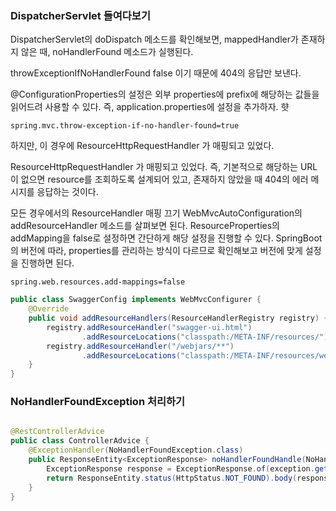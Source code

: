 ### DispatcherServlet 들여다보기

DispatcherServlet의 doDispatch 메소드를 확인해보면, 
mappedHandler가 존재하지 않은 때, noHandlerFound 메소드가 실행된다.


throwExceptionIfNoHandlerFound false 이기 때문에 404의 응답만 보낸다.

@ConfigurationProperties의 설정은 외부 properties에 prefix에 해당하는 값들을 읽어드려 사용할 수 있다. 
즉, application.properties에 설정을 추가하자.
햣

```spring.mvc.throw-exception-if-no-handler-found=true```



하지만, 이 경우에 ResourceHttpRequestHandler 가 매핑되고 있었다.

ResourceHttpRequestHandler 가 매핑되고 있었다. 즉, 기본적으로 해당하는 URL이 없으면 resource를 조회하도록 설계되어 있고, 존재하지 않았을 때 404의 에러 메시지를 응답하는 것이다.

모든 경우에서의 ResourceHandler 매핑 끄기
WebMvcAutoConfiguration의 addResourceHandler 메소드를 살펴보면 된다. ResourceProperties의 addMapping을 false로 설정하면 간단하게 해당 설정을 진행할 수 있다. SpringBoot의 버전에 따라, properties를 관리하는 방식이 다르므로 확인해보고 버전에 맞게 설정을 진행하면 된다.

```spring.web.resources.add-mappings=false```




```java
public class SwaggerConfig implements WebMvcConfigurer {
    @Override
    public void addResourceHandlers(ResourceHandlerRegistry registry) {
        registry.addResourceHandler("swagger-ui.html")
                .addResourceLocations("classpath:/META-INF/resources/");
        registry.addResourceHandler("/webjars/**")
                .addResourceLocations("classpath:/META-INF/resources/webjars/");
    }
}
```


### NoHandlerFoundException 처리하기

```java

@RestControllerAdvice
public class ControllerAdvice {
    @ExceptionHandler(NoHandlerFoundException.class)
    public ResponseEntity<ExceptionResponse> noHandlerFoundHandle(NoHandlerFoundException exception) {
        ExceptionResponse response = ExceptionResponse.of(exception.getMessage());
        return ResponseEntity.status(HttpStatus.NOT_FOUND).body(response);
    }
}
```


